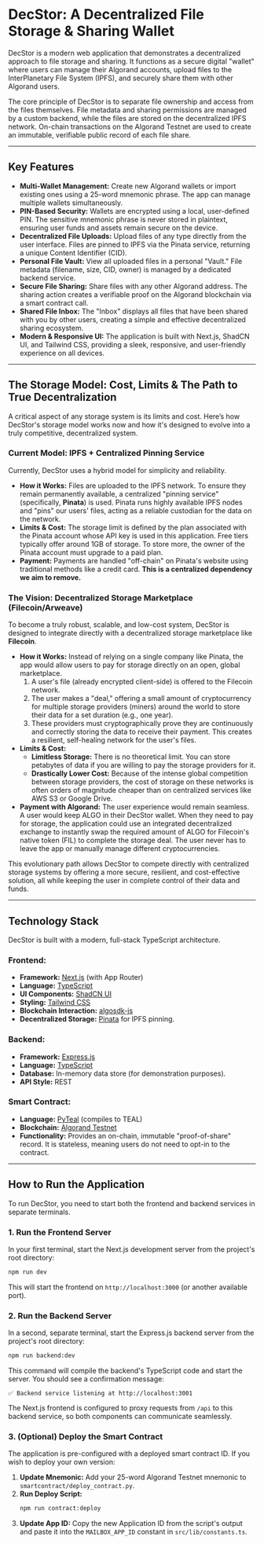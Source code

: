 # DecStor: A Decentralized File Storage & Sharing Wallet

DecStor is a modern web application that demonstrates a decentralized approach to file storage and sharing. It functions as a secure digital "wallet" where users can manage their Algorand accounts, upload files to the InterPlanetary File System (IPFS), and securely share them with other Algorand users.

The core principle of DecStor is to separate file ownership and access from the files themselves. File metadata and sharing permissions are managed by a custom backend, while the files are stored on the decentralized IPFS network. On-chain transactions on the Algorand Testnet are used to create an immutable, verifiable public record of each file share.

---

## Key Features

- **Multi-Wallet Management:** Create new Algorand wallets or import existing ones using a 25-word mnemonic phrase. The app can manage multiple wallets simultaneously.
- **PIN-Based Security:** Wallets are encrypted using a local, user-defined PIN. The sensitive mnemonic phrase is never stored in plaintext, ensuring user funds and assets remain secure on the device.
- **Decentralized File Uploads:** Upload files of any type directly from the user interface. Files are pinned to IPFS via the Pinata service, returning a unique Content Identifier (CID).
- **Personal File Vault:** View all uploaded files in a personal "Vault." File metadata (filename, size, CID, owner) is managed by a dedicated backend service.
- **Secure File Sharing:** Share files with any other Algorand address. The sharing action creates a verifiable proof on the Algorand blockchain via a smart contract call.
- **Shared File Inbox:** The "Inbox" displays all files that have been shared with you by other users, creating a simple and effective decentralized sharing ecosystem.
- **Modern & Responsive UI:** The application is built with Next.js, ShadCN UI, and Tailwind CSS, providing a sleek, responsive, and user-friendly experience on all devices.

---

## The Storage Model: Cost, Limits & The Path to True Decentralization

A critical aspect of any storage system is its limits and cost. Here’s how DecStor's storage model works now and how it's designed to evolve into a truly competitive, decentralized system.

### Current Model: IPFS + Centralized Pinning Service

Currently, DecStor uses a hybrid model for simplicity and reliability.

-   **How it Works:** Files are uploaded to the IPFS network. To ensure they remain permanently available, a centralized "pinning service" (specifically, **Pinata**) is used. Pinata runs highly available IPFS nodes and "pins" our users' files, acting as a reliable custodian for the data on the network.
-   **Limits & Cost:** The storage limit is defined by the plan associated with the Pinata account whose API key is used in this application. Free tiers typically offer around 1GB of storage. To store more, the owner of the Pinata account must upgrade to a paid plan.
-   **Payment:** Payments are handled "off-chain" on Pinata's website using traditional methods like a credit card. **This is a centralized dependency we aim to remove.**

### The Vision: Decentralized Storage Marketplace (Filecoin/Arweave)

To become a truly robust, scalable, and low-cost system, DecStor is designed to integrate directly with a decentralized storage marketplace like **Filecoin**.

-   **How it Works:** Instead of relying on a single company like Pinata, the app would allow users to pay for storage directly on an open, global marketplace.
    1.  A user's file (already encrypted client-side) is offered to the Filecoin network.
    2.  The user makes a "deal," offering a small amount of cryptocurrency for multiple storage providers (miners) around the world to store their data for a set duration (e.g., one year).
    3.  These providers must cryptographically prove they are continuously and correctly storing the data to receive their payment. This creates a resilient, self-healing network for the user's files.
-   **Limits & Cost:**
    -   **Limitless Storage:** There is no theoretical limit. You can store petabytes of data if you are willing to pay the storage providers for it.
    -   **Drastically Lower Cost:** Because of the intense global competition between storage providers, the cost of storage on these networks is often orders of magnitude cheaper than on centralized services like AWS S3 or Google Drive.
-   **Payment with Algorand:** The user experience would remain seamless. A user would keep ALGO in their DecStor wallet. When they need to pay for storage, the application could use an integrated decentralized exchange to instantly swap the required amount of ALGO for Filecoin's native token (FIL) to complete the storage deal. The user never has to leave the app or manually manage different cryptocurrencies.

This evolutionary path allows DecStor to compete directly with centralized storage systems by offering a more secure, resilient, and cost-effective solution, all while keeping the user in complete control of their data and funds.

---

## Technology Stack

DecStor is built with a modern, full-stack TypeScript architecture.

### Frontend:

- **Framework:** [Next.js](https://nextjs.org/) (with App Router)
- **Language:** [TypeScript](https://www.typescriptlang.org/)
- **UI Components:** [ShadCN UI](https://ui.shadcn.com/)
- **Styling:** [Tailwind CSS](https://tailwindcss.com/)
- **Blockchain Interaction:** [algosdk-js](https://github.com/algorand/js-algorand-sdk)
- **Decentralized Storage:** [Pinata](https://www.pinata.cloud/) for IPFS pinning.

### Backend:

- **Framework:** [Express.js](https://expressjs.com/)
- **Language:** [TypeScript](https://www.typescriptlang.org/)
- **Database:** In-memory data store (for demonstration purposes).
- **API Style:** REST

### Smart Contract:

- **Language:** [PyTeal](https://pyteal.algorand.org/) (compiles to TEAL)
- **Blockchain:** [Algorand Testnet](https://testnet.algorand.network/)
- **Functionality:** Provides an on-chain, immutable "proof-of-share" record. It is stateless, meaning users do not need to opt-in to the contract.

---

## How to Run the Application

To run DecStor, you need to start both the frontend and backend services in separate terminals.

### 1. Run the Frontend Server

In your first terminal, start the Next.js development server from the project's root directory:

```bash
npm run dev
```

This will start the frontend on `http://localhost:3000` (or another available port).

### 2. Run the Backend Server

In a second, separate terminal, start the Express.js backend server from the project's root directory:

```bash
npm run backend:dev
```

This command will compile the backend's TypeScript code and start the server. You should see a confirmation message:

```
✅ Backend service listening at http://localhost:3001
```

The Next.js frontend is configured to proxy requests from `/api` to this backend service, so both components can communicate seamlessly.

### 3. (Optional) Deploy the Smart Contract

The application is pre-configured with a deployed smart contract ID. If you wish to deploy your own version:

1.  **Update Mnemonic:** Add your 25-word Algorand Testnet mnemonic to `smartcontract/deploy_contract.py`.
2.  **Run Deploy Script:**
    ```bash
    npm run contract:deploy
    ```
3.  **Update App ID:** Copy the new Application ID from the script's output and paste it into the `MAILBOX_APP_ID` constant in `src/lib/constants.ts`.
